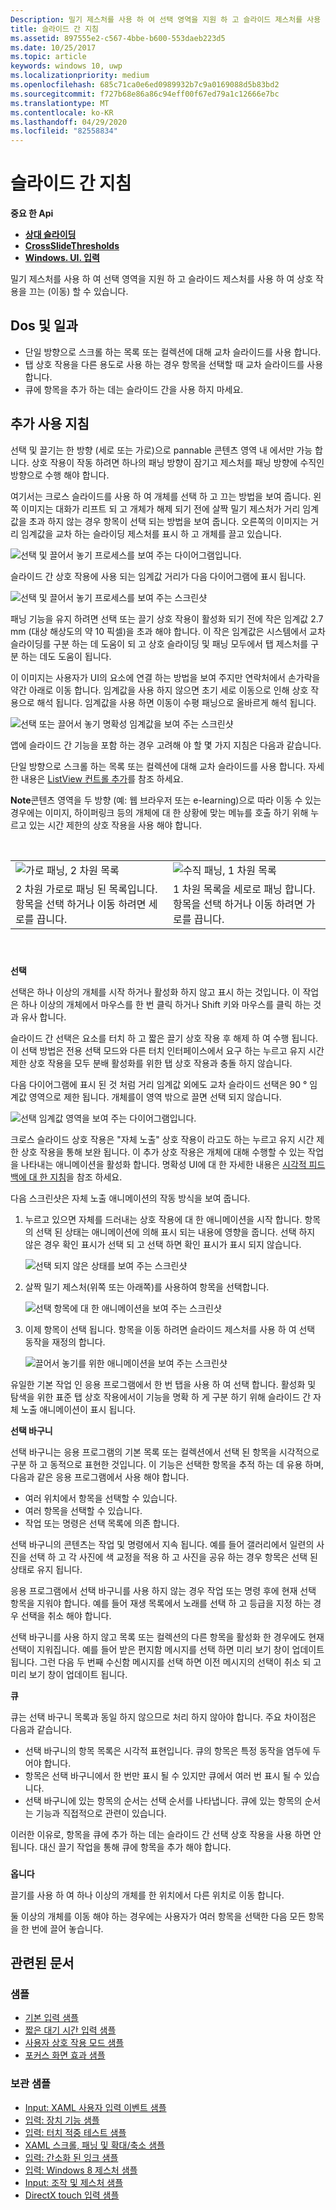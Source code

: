 ```yaml
---
Description: 밀기 제스처를 사용 하 여 선택 영역을 지원 하 고 슬라이드 제스처를 사용 하 여 상호 작용을 끄는 (이동) 할 수 있습니다.
title: 슬라이드 간 지침
ms.assetid: 897555e2-c567-4bbe-b600-553daeb223d5
ms.date: 10/25/2017
ms.topic: article
keywords: windows 10, uwp
ms.localizationpriority: medium
ms.openlocfilehash: 685c71ca0e6ed0989932b7c9a0169088d5b83bd2
ms.sourcegitcommit: f727b68e86a86c94eff00f67ed79a1c12666e7bc
ms.translationtype: MT
ms.contentlocale: ko-KR
ms.lasthandoff: 04/29/2020
ms.locfileid: "82558834"
---
```

# <a name="guidelines-for-cross-slide"></a>슬라이드 간 지침




**중요 한 Api**

-   [**상대 슬라이딩**](https://docs.microsoft.com/uwp/api/windows.ui.input.gesturerecognizer.crosssliding)
-   [**CrossSlideThresholds**](https://docs.microsoft.com/uwp/api/windows.ui.input.gesturerecognizer.crossslidethresholds)
-   [**Windows. UI. 입력**](https://docs.microsoft.com/uwp/api/Windows.UI.Input)

밀기 제스처를 사용 하 여 선택 영역을 지원 하 고 슬라이드 제스처를 사용 하 여 상호 작용을 끄는 (이동) 할 수 있습니다.

## <a name="span-iddos_and_don_tsspanspan-iddos_and_don_tsspanspan-iddos_and_don_tsspandos-and-donts"></a><span id="Dos_and_don_ts"></span><span id="dos_and_don_ts"></span><span id="DOS_AND_DON_TS"></span>Dos 및 일과


-   단일 방향으로 스크롤 하는 목록 또는 컬렉션에 대해 교차 슬라이드를 사용 합니다.
-   탭 상호 작용을 다른 용도로 사용 하는 경우 항목을 선택할 때 교차 슬라이드를 사용 합니다.
-   큐에 항목을 추가 하는 데는 슬라이드 간을 사용 하지 마세요.

## <a name="span-idadditional_usage_guidancespanspan-idadditional_usage_guidancespanspan-idadditional_usage_guidancespanadditional-usage-guidance"></a><span id="Additional_usage_guidance"></span><span id="additional_usage_guidance"></span><span id="ADDITIONAL_USAGE_GUIDANCE"></span>추가 사용 지침


선택 및 끌기는 한 방향 (세로 또는 가로)으로 pannable 콘텐츠 영역 내 에서만 가능 합니다. 상호 작용이 작동 하려면 하나의 패닝 방향이 잠기고 제스처를 패닝 방향에 수직인 방향으로 수행 해야 합니다.

여기서는 크로스 슬라이드를 사용 하 여 개체를 선택 하 고 끄는 방법을 보여 줍니다. 왼쪽 이미지는 대화가 리프트 되 고 개체가 해제 되기 전에 살짝 밀기 제스처가 거리 임계값을 초과 하지 않는 경우 항목이 선택 되는 방법을 보여 줍니다. 오른쪽의 이미지는 거리 임계값을 교차 하는 슬라이딩 제스처를 표시 하 고 개체를 끌고 있습니다.

![선택 및 끌어서 놓기 프로세스를 보여 주는 다이어그램입니다.](images/crossslide-mechanism.png)

슬라이드 간 상호 작용에 사용 되는 임계값 거리가 다음 다이어그램에 표시 됩니다.

![선택 및 끌어서 놓기 프로세스를 보여 주는 스크린샷](images/crossslide-threshold.png)

패닝 기능을 유지 하려면 선택 또는 끌기 상호 작용이 활성화 되기 전에 작은 임계값 2.7 mm (대상 해상도의 약 10 픽셀)을 초과 해야 합니다. 이 작은 임계값은 시스템에서 교차 슬라이딩를 구분 하는 데 도움이 되 고 상호 슬라이딩 및 패닝 모두에서 탭 제스처를 구분 하는 데도 도움이 됩니다.

이 이미지는 사용자가 UI의 요소에 연결 하는 방법을 보여 주지만 연락처에서 손가락을 약간 아래로 이동 합니다. 임계값을 사용 하지 않으면 초기 세로 이동으로 인해 상호 작용으로 해석 됩니다. 임계값을 사용 하면 이동이 수평 패닝으로 올바르게 해석 됩니다.

![선택 또는 끌어서 놓기 명확성 임계값을 보여 주는 스크린샷](images/crossslide-threshold2.png)

앱에 슬라이드 간 기능을 포함 하는 경우 고려해 야 할 몇 가지 지침은 다음과 같습니다.

단일 방향으로 스크롤 하는 목록 또는 컬렉션에 대해 교차 슬라이드를 사용 합니다. 자세한 내용은 [ListView 컨트롤 추가](https://docs.microsoft.com/previous-versions/windows/apps/hh465382(v=win.10))를 참조 하세요.

**Note**콘텐츠 영역을 두 방향 (예: 웹 브라우저 또는 e-learning)으로 따라 이동 수 있는 경우에는 이미지, 하이퍼링크 등의 개체에 대 한 상황에 맞는 메뉴를 호출 하기 위해 누르고 있는 시간 제한의 상호 작용을 사용 해야 합니다.  

 

|                                                                                         |                                                                                         |
|-----------------------------------------------------------------------------------------|-----------------------------------------------------------------------------------------|
| ![가로 패닝, 2 차원 목록](images/groupedlistview1.png)                | ![수직 패닝, 1 차원 목록](images/listviewlistlayout.png)                |
| 2 차원 가로로 패닝 된 목록입니다. 항목을 선택 하거나 이동 하려면 세로를 끕니다. | 1 차원 목록을 세로로 패닝 합니다. 항목을 선택 하거나 이동 하려면 가로를 끕니다. |

 

### <span id="selection"></span><span id="SELECTION"></span>

**선택**

선택은 하나 이상의 개체를 시작 하거나 활성화 하지 않고 표시 하는 것입니다. 이 작업은 하나 이상의 개체에서 마우스를 한 번 클릭 하거나 Shift 키와 마우스를 클릭 하는 것과 유사 합니다.

슬라이드 간 선택은 요소를 터치 하 고 짧은 끌기 상호 작용 후 해제 하 여 수행 됩니다. 이 선택 방법은 전용 선택 모드와 다른 터치 인터페이스에서 요구 하는 누르고 유지 시간 제한 상호 작용을 모두 분배 활성화를 위한 탭 상호 작용과 충돌 하지 않습니다.

다음 다이어그램에 표시 된 것 처럼 거리 임계값 외에도 교차 슬라이드 선택은 90 ° 임계값 영역으로 제한 됩니다. 개체를이 영역 밖으로 끌면 선택 되지 않습니다.

![선택 임계값 영역을 보여 주는 다이어그램입니다.](images/crossslide-selection.png)

크로스 슬라이드 상호 작용은 "자체 노출" 상호 작용이 라고도 하는 누르고 유지 시간 제한 상호 작용을 통해 보완 됩니다. 이 추가 상호 작용은 개체에 대해 수행할 수 있는 작업을 나타내는 애니메이션을 활성화 합니다. 명확성 UI에 대 한 자세한 내용은 [시각적 피드백에 대 한 지침](guidelines-for-visualfeedback.md)을 참조 하세요.

다음 스크린샷은 자체 노출 애니메이션의 작동 방식을 보여 줍니다.

1.  누르고 있으면 자체를 드러내는 상호 작용에 대 한 애니메이션을 시작 합니다. 항목의 선택 된 상태는 애니메이션에 의해 표시 되는 내용에 영향을 줍니다. 선택 하지 않은 경우 확인 표시가 선택 되 고 선택 하면 확인 표시가 표시 되지 않습니다.

    ![선택 되지 않은 상태를 보여 주는 스크린샷](images/crossslide-selfreveal1.png)

2.  살짝 밀기 제스처(위쪽 또는 아래쪽)를 사용하여 항목을 선택합니다.

    ![선택 항목에 대 한 애니메이션을 보여 주는 스크린샷](images/crossslide-selfreveal2.png)

3.  이제 항목이 선택 됩니다. 항목을 이동 하려면 슬라이드 제스처를 사용 하 여 선택 동작을 재정의 합니다.

    ![끌어서 놓기를 위한 애니메이션을 보여 주는 스크린샷](images/crossslide-selfreveal3.png)

유일한 기본 작업 인 응용 프로그램에서 한 번 탭을 사용 하 여 선택 합니다. 활성화 및 탐색을 위한 표준 탭 상호 작용에서이 기능을 명확 하 게 구분 하기 위해 슬라이드 간 자체 노출 애니메이션이 표시 됩니다.

**선택 바구니**

선택 바구니는 응용 프로그램의 기본 목록 또는 컬렉션에서 선택 된 항목을 시각적으로 구분 하 고 동적으로 표현한 것입니다. 이 기능은 선택한 항목을 추적 하는 데 유용 하며, 다음과 같은 응용 프로그램에서 사용 해야 합니다.

-   여러 위치에서 항목을 선택할 수 있습니다.
-   여러 항목을 선택할 수 있습니다.
-   작업 또는 명령은 선택 목록에 의존 합니다.

선택 바구니의 콘텐츠는 작업 및 명령에서 지속 됩니다. 예를 들어 갤러리에서 일련의 사진을 선택 하 고 각 사진에 색 교정을 적용 하 고 사진을 공유 하는 경우 항목은 선택 된 상태로 유지 됩니다.

응용 프로그램에서 선택 바구니를 사용 하지 않는 경우 작업 또는 명령 후에 현재 선택 항목을 지워야 합니다. 예를 들어 재생 목록에서 노래를 선택 하 고 등급을 지정 하는 경우 선택을 취소 해야 합니다.

선택 바구니를 사용 하지 않고 목록 또는 컬렉션의 다른 항목을 활성화 한 경우에도 현재 선택이 지워집니다. 예를 들어 받은 편지함 메시지를 선택 하면 미리 보기 창이 업데이트 됩니다. 그런 다음 두 번째 수신함 메시지를 선택 하면 이전 메시지의 선택이 취소 되 고 미리 보기 창이 업데이트 됩니다.

**큐**

큐는 선택 바구니 목록과 동일 하지 않으므로 처리 하지 않아야 합니다. 주요 차이점은 다음과 같습니다.

-   선택 바구니의 항목 목록은 시각적 표현입니다. 큐의 항목은 특정 동작을 염두에 두어야 합니다.
-   항목은 선택 바구니에서 한 번만 표시 될 수 있지만 큐에서 여러 번 표시 될 수 있습니다.
-   선택 바구니에 있는 항목의 순서는 선택 순서를 나타냅니다. 큐에 있는 항목의 순서는 기능과 직접적으로 관련이 있습니다.

이러한 이유로, 항목을 큐에 추가 하는 데는 슬라이드 간 선택 상호 작용을 사용 하면 안 됩니다. 대신 끌기 작업을 통해 큐에 항목을 추가 해야 합니다.

### <span id="draganddrop"></span><span id="DRAGANDDROP"></span>

**옵니다**

끌기를 사용 하 여 하나 이상의 개체를 한 위치에서 다른 위치로 이동 합니다.

둘 이상의 개체를 이동 해야 하는 경우에는 사용자가 여러 항목을 선택한 다음 모든 항목을 한 번에 끌어 놓습니다.

## <a name="related-articles"></a>관련된 문서

### <a name="samples"></a>샘플

- [기본 입력 샘플](https://github.com/Microsoft/Windows-universal-samples/tree/master/Samples/BasicInput)
- [짧은 대기 시간 입력 샘플](https://github.com/Microsoft/Windows-universal-samples/tree/master/Samples/LowLatencyInput)
- [사용자 상호 작용 모드 샘플](https://github.com/Microsoft/Windows-universal-samples/tree/master/Samples/UserInteractionMode)
- [포커스 화면 효과 샘플](https://github.com/Microsoft/Windows-universal-samples/tree/master/Samples/XamlFocusVisuals)

### <a name="archive-samples"></a>보관 샘플

- [Input: XAML 사용자 입력 이벤트 샘플](https://github.com/microsoftarchive/msdn-code-gallery-microsoft/tree/411c271e537727d737a53fa2cbe99eaecac00cc0/Official%20Windows%20Platform%20Sample/Input%20XAML%20user%20input%20events%20sample)
- [입력: 장치 기능 샘플](https://github.com/microsoftarchive/msdn-code-gallery-microsoft/tree/411c271e537727d737a53fa2cbe99eaecac00cc0/Official%20Windows%20Platform%20Sample/Windows%208%20app%20samples/%5BC%23%5D-Windows%208%20app%20samples/C%23/Windows%208%20app%20samples/Input%20Device%20capabilities%20sample%20(Windows%208))
- [입력: 터치 적중 테스트 샘플](https://github.com/microsoftarchive/msdn-code-gallery-microsoft/tree/411c271e537727d737a53fa2cbe99eaecac00cc0/Official%20Windows%20Platform%20Sample/Windows%208%20desktop%20samples/%5BC%2B%2B%5D-Windows%208%20desktop%20samples/C%2B%2B/Windows%208%20desktop%20samples/Input%20Touch%20hit%20testing%20sample)
- [XAML 스크롤, 패닝 및 확대/축소 샘플](https://github.com/microsoftarchive/msdn-code-gallery-microsoft/tree/411c271e537727d737a53fa2cbe99eaecac00cc0/Official%20Windows%20Platform%20Sample/Universal%20Windows%20app%20samples/111487-Universal%20Windows%20app%20samples/XAML%20scrolling%2C%20panning%2C%20and%20zooming%20sample)
- [입력: 간소화 된 잉크 샘플](https://github.com/microsoftarchive/msdn-code-gallery-microsoft/tree/411c271e537727d737a53fa2cbe99eaecac00cc0/Official%20Windows%20Platform%20Sample/Input%20Simplified%20ink%20sample)
- [입력: Windows 8 제스처 샘플](https://docs.microsoft.com/samples/browse/?redirectedfrom=MSDN-samples)
- [Input: 조작 및 제스처 샘플](https://github.com/microsoftarchive/msdn-code-gallery-microsoft/tree/411c271e537727d737a53fa2cbe99eaecac00cc0/Official%20Windows%20Platform%20Sample/Input%20Gestures%20and%20manipulations%20with%20GestureRecognizer)
- [DirectX touch 입력 샘플](https://github.com/microsoftarchive/msdn-code-gallery-microsoft/tree/411c271e537727d737a53fa2cbe99eaecac00cc0/Official%20Windows%20Platform%20Sample/Windows%208%20app%20samples/%5BC%2B%2B%5D-Windows%208%20app%20samples/C%2B%2B/Windows%208%20app%20samples/DirectX%20touch%20input%20sample%20(Windows%208))
 

 





